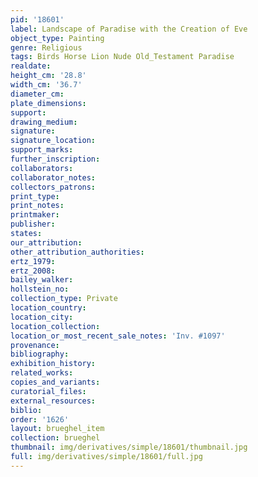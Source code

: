 ```yaml
---
pid: '18601'
label: Landscape of Paradise with the Creation of Eve
object_type: Painting
genre: Religious
tags: Birds Horse Lion Nude Old_Testament Paradise
realdate: 
height_cm: '28.8'
width_cm: '36.7'
diameter_cm: 
plate_dimensions: 
support: 
drawing_medium: 
signature: 
signature_location: 
support_marks: 
further_inscription: 
collaborators: 
collaborator_notes: 
collectors_patrons: 
print_type: 
print_notes: 
printmaker: 
publisher: 
states: 
our_attribution: 
other_attribution_authorities: 
ertz_1979: 
ertz_2008: 
bailey_walker: 
hollstein_no: 
collection_type: Private
location_country: 
location_city: 
location_collection: 
location_or_most_recent_sale_notes: 'Inv. #1097'
provenance: 
bibliography: 
exhibition_history: 
related_works: 
copies_and_variants: 
curatorial_files: 
external_resources: 
biblio: 
order: '1626'
layout: brueghel_item
collection: brueghel
thumbnail: img/derivatives/simple/18601/thumbnail.jpg
full: img/derivatives/simple/18601/full.jpg
---
```

